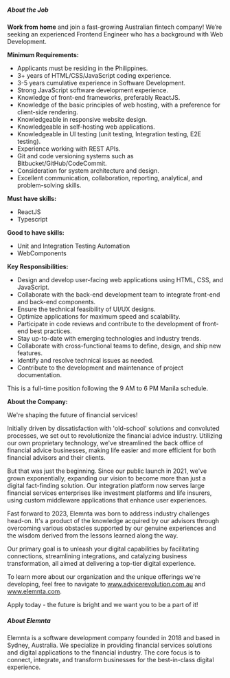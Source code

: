 ##### About the Job

**Work from home** and join a fast-growing Australian fintech company! We’re seeking an experienced Frontend Engineer who has a background with Web Development.


**Minimum Requirements:**

- Applicants must be residing in the Philippines.
- 3+ years of HTML/CSS/JavaScript coding experience.
- 3-5 years cumulative experience in Software Development.
- Strong JavaScript software development experience.
- Knowledge of front-end frameworks, preferably ReactJS.
- Knowledge of the basic principles of web hosting, with a preference for client-side rendering.
- Knowledgeable in responsive website design.
- Knowledgeable in self-hosting web applications.
- Knowledgeable in UI testing (unit testing, Integration testing, E2E testing).
- Experience working with REST APIs.
- Git and code versioning systems such as Bitbucket/GitHub/CodeCommit.
- Consideration for system architecture and design.
- Excellent communication, collaboration, reporting, analytical, and problem-solving skills.

  
**Must have skills:**

- ReactJS
- Typescript

  
**Good to have skills:**

- Unit and Integration Testing Automation
- WebComponents

  
**Key Responsibilities:**

- Design and develop user-facing web applications using HTML, CSS, and JavaScript.
- Collaborate with the back-end development team to integrate front-end and back-end components.
- Ensure the technical feasibility of UI/UX designs.
- Optimize applications for maximum speed and scalability.
- Participate in code reviews and contribute to the development of front-end best practices.
- Stay up-to-date with emerging technologies and industry trends.
- Collaborate with cross-functional teams to define, design, and ship new features.
- Identify and resolve technical issues as needed.
- Contribute to the development and maintenance of project documentation.

  
This is a full-time position following the 9 AM to 6 PM Manila schedule.

  

**About the Company:** 

We're shaping the future of financial services! 

  

Initially driven by dissatisfaction with 'old-school' solutions and convoluted processes, we set out to revolutionize the financial advice industry. Utilizing our own proprietary technology, we've streamlined the back office of financial advice businesses, making life easier and more efficient for both financial advisors and their clients. 

  

But that was just the beginning. Since our public launch in 2021, we've grown exponentially, expanding our vision to become more than just a digital fact-finding solution. Our integration platform now serves large financial services enterprises like investment platforms and life insurers, using custom middleware applications that enhance user experiences. 

  

Fast forward to 2023, Elemnta was born to address industry challenges head-on. It's a product of the knowledge acquired by our advisors through overcoming various obstacles supported by our genuine experiences and the wisdom derived from the lessons learned along the way.

  

Our primary goal is to unleash your digital capabilities by facilitating connections, streamlining integrations, and catalyzing business transformation, all aimed at delivering a top-tier digital experience.

  

To learn more about our organization and the unique offerings we're developing, feel free to navigate to www.advicerevolution.com.au and www.elemnta.com.

  

Apply today - the future is bright and we want you to be a part of it!

##### About Elemnta

Elemnta is a software development company founded in 2018 and based in Sydney, Australia. We specialize in providing financial services solutions and digital applications to the financial industry. The core focus is to connect, integrate, and transform businesses for the best-in-class digital experience.